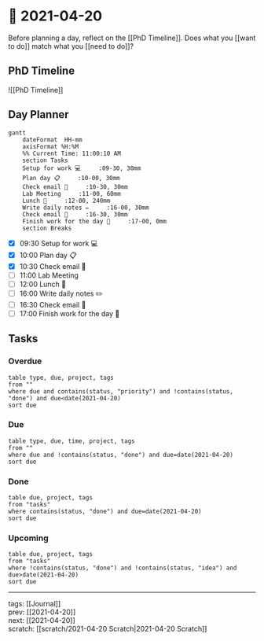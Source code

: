 # 📆 2021-04-20

Before planning a day, reflect on the [[PhD Timeline]]. Does what you [[want to do]] match what you [[need to do]]?

## PhD Timeline

![[PhD Timeline]]

## Day Planner
```mermaid
gantt
    dateFormat  HH-mm
    axisFormat %H:%M
    %% Current Time: 11:00:10 AM
    section Tasks
    Setup for work 💻     :09-30, 30mm
    Plan day 📋     :10-00, 30mm
    Check email 📧     :10-30, 30mm
    Lab Meeting     :11-00, 60mm
    Lunch 🍙     :12-00, 240mm
    Write daily notes ✏️     :16-00, 30mm
    Check email 📧     :16-30, 30mm
    Finish work for the day 🎉     :17-00, 0mm
    section Breaks

```

- [x] 09:30 Setup for work 💻
- [x] 10:00 Plan day 📋
- [x] 10:30 Check email 📧
- [ ] 11:00 Lab Meeting
- [ ] 12:00 Lunch 🍙
- [ ] 16:00 Write daily notes ✏️
- [ ] 16:30 Check email 📧
- [ ] 17:00 Finish work for the day 🎉

## Tasks

### Overdue

```dataview
table type, due, project, tags
from ""
where due and contains(status, "priority") and !contains(status, "done") and due<date(2021-04-20)
sort due
```


### Due

```dataview
table type, due, time, project, tags
from ""
where due and !contains(status, "done") and due=date(2021-04-20)
sort due
```

### Done

```dataview
table due, project, tags
from "tasks"
where contains(status, "done") and due=date(2021-04-20)
sort due
```

### Upcoming

```dataview
table due, project, tags
from "tasks"
where !contains(status, "done") and !contains(status, "idea") and due>date(2021-04-20)
sort due
```

---

tags: [[Journal]]  
prev: [[2021-04-20]]  
next: [[2021-04-20]]  
scratch: [[scratch/2021-04-20 Scratch|2021-04-20 Scratch]]